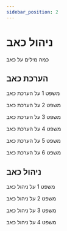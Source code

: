 ```yaml
---
sidebar_position: 2
---
```


# ניהול כאב


כמה מילים על כאב

## הערכת כאב

משפט 1 על הערכת כאב

משפט 2 על הערכת כאב

משפט 3 על הערכת כאב

משפט 4 על הערכת כאב

משפט 5 על הערכת כאב

משפט 6 על הערכת כאב


## ניהול כאב

משפט 1 על ניהול כאב

משפט 2 על ניהול כאב

משפט 3 על ניהול כאב

משפט 4 על ניהול כאב

